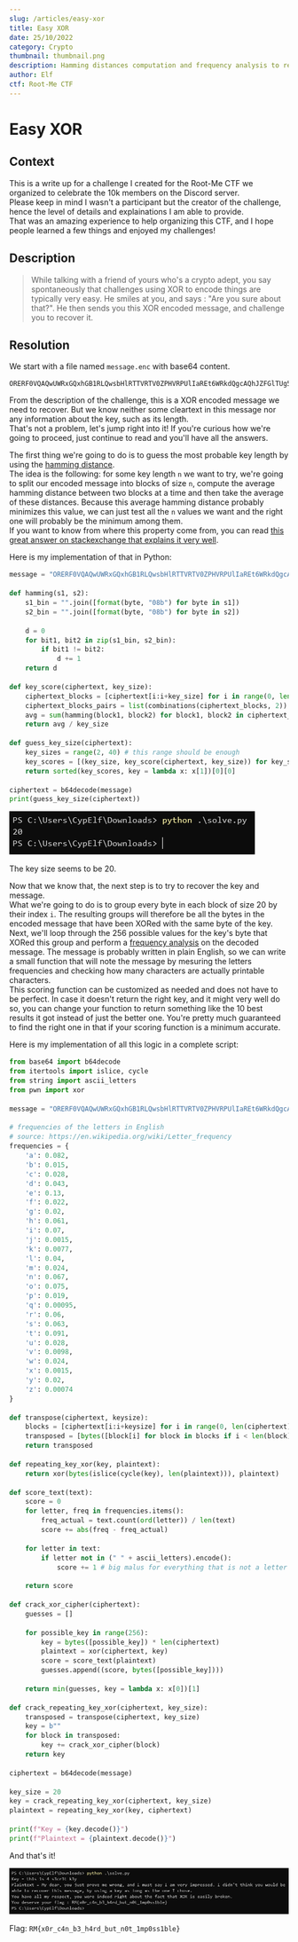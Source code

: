 ```yaml
---
slug: /articles/easy-xor
title: Easy XOR
date: 25/10/2022
category: Crypto
thumbnail: thumbnail.png
description: Hamming distances computation and frequency analysis to recover an unknown XOR encoded message
author: Elf
ctf: Root-Me CTF
---
```


# Easy XOR

## Context

This is a write up for a challenge I created for the Root-Me CTF we organized to celebrate the 10k members on the Discord server. \
Please keep in mind I wasn't a participant but the creator of the challenge, hence the level of details and explainations I am able to provide. \
That was an amazing experience to help organizing this CTF, and I hope people learned a few things and enjoyed my challenges!

## Description

> While talking with a friend of yours who's a crypto adept, you say spontaneously that challenges using XOR to encode things are typically very easy. He smiles at you, and says : "Are you sure about that?". He then sends you this XOR encoded message, and challenge you to recover it.

## Resolution

We start with a file named `message.enc` with base64 content.

```
ORERF0VQAQwUWRxGQxhGB1RLQwsbHlRTTVRTV0ZPHVRPUlIaREt6WRkdQgcAQhJZFGlTUg5SRRFSEhMQGRhDFlNCFkQaADoTBxtXGgcfEw0cAV8YAEgcVRRXHEYPFhMWRUtSGxgNEQdPEQFFV08FVhFSRxxJGBMUERtCEkdUXwBWWVNGEBtdEwAKExIRERESUxEfT1pHU1IQUkccRUtcFxFIeFNDWRxTUQ55agwHExxBHVZZFQRdU01IU1JRUwNWAAYfVFkERlkDDUMWAFgdRFFFFxMRG1QcVEtSGxsdRVNUWRYAUkEQR0MGWxVUS2s2JkhYAABUElNdTAoTAQBcH0UFHXMtB0RTRFQARUZWFhMaHUYGAA1fGBNIC1NyfAhYBFIsUFccbBYTNFtNBgxuEVVFLE4EVCwCDgIDB1NaURURFQ==
```

From the description of the challenge, this is a XOR encoded message we need to recover. But we know neither some cleartext in this message nor any information about the key, such as its length. \
That's not a problem, let's jump right into it! If you're curious how we're going to proceed, just continue to read and you'll have all the answers.

The first thing we're going to do is to guess the most probable key length by using the [hamming distance](https://en.wikipedia.org/wiki/Hamming_distance). \
The idea is the following: for some key length `n` we want to try, we're going to split our encoded message into blocks of size `n`, compute the average hamming distance between two blocks at a time and then take the average of these distances. Because this average hamming distance probably minimizes this value, we can just test all the `n` values we want and the right one will probably be the minimum among them. \
If you want to know from where this property come from, you can read [this great answer on stackexchange that explains it very well](https://crypto.stackexchange.com/a/8118).

Here is my implementation of that in Python:

```python
message = "ORERF0VQAQwUWRxGQxhGB1RLQwsbHlRTTVRTV0ZPHVRPUlIaREt6WRkdQgcAQhJZFGlTUg5SRRFSEhMQGRhDFlNCFkQaADoTBxtXGgcfEw0cAV8YAEgcVRRXHEYPFhMWRUtSGxgNEQdPEQFFV08FVhFSRxxJGBMUERtCEkdUXwBWWVNGEBtdEwAKExIRERESUxEfT1pHU1IQUkccRUtcFxFIeFNDWRxTUQ55agwHExxBHVZZFQRdU01IU1JRUwNWAAYfVFkERlkDDUMWAFgdRFFFFxMRG1QcVEtSGxsdRVNUWRYAUkEQR0MGWxVUS2s2JkhYAABUElNdTAoTAQBcH0UFHXMtB0RTRFQARUZWFhMaHUYGAA1fGBNIC1NyfAhYBFIsUFccbBYTNFtNBgxuEVVFLE4EVCwCDgIDB1NaURURFQ=="

def hamming(s1, s2):
    s1_bin = "".join([format(byte, "08b") for byte in s1])
    s2_bin = "".join([format(byte, "08b") for byte in s2])

    d = 0
    for bit1, bit2 in zip(s1_bin, s2_bin):
        if bit1 != bit2:
            d += 1
    return d

def key_score(ciphertext, key_size):
    ciphertext_blocks = [ciphertext[i:i+key_size] for i in range(0, len(ciphertext), key_size)]
    ciphertext_blocks_pairs = list(combinations(ciphertext_blocks, 2))
    avg = sum(hamming(block1, block2) for block1, block2 in ciphertext_blocks_pairs) / len(ciphertext_blocks_pairs)
    return avg / key_size

def guess_key_size(ciphertext):
    key_sizes = range(2, 40) # this range should be enough 
    key_scores = [(key_size, key_score(ciphertext, key_size)) for key_size in key_sizes]
    return sorted(key_scores, key = lambda x: x[1])[0][0]

ciphertext = b64decode(message)
print(guess_key_size(ciphertext))
```

![](key_size.png)

The key size seems to be 20.

Now that we know that, the next step is to try to recover the key and message. \
What we're going to do is to group every byte in each block of size 20 by their index `i`. The resulting groups will therefore be all the bytes in the encoded message that have been XORed with the same byte of the key. \
Next, we'll loop through the 256 possible values for the key's byte that XORed this group and perform a [frequency analysis](https://en.wikipedia.org/wiki/Frequency_analysis) on the decoded message. The message is probably written in plain English, so we can write a small function that will note the message by mesuring the letters frequencies and checking how many characters are actually printable characters. \
This scoring function can be customized as needed and does not have to be perfect. In case it doesn't return the right key, and it might very well do so, you can change your function to return something like the 10 best results it got instead of just the better one. You're pretty much guaranteed to find the right one in that if your scoring function is a minimum accurate.

Here is my implementation of all this logic in a complete script:

```python
from base64 import b64decode
from itertools import islice, cycle
from string import ascii_letters
from pwn import xor

message = "ORERF0VQAQwUWRxGQxhGB1RLQwsbHlRTTVRTV0ZPHVRPUlIaREt6WRkdQgcAQhJZFGlTUg5SRRFSEhMQGRhDFlNCFkQaADoTBxtXGgcfEw0cAV8YAEgcVRRXHEYPFhMWRUtSGxgNEQdPEQFFV08FVhFSRxxJGBMUERtCEkdUXwBWWVNGEBtdEwAKExIRERESUxEfT1pHU1IQUkccRUtcFxFIeFNDWRxTUQ55agwHExxBHVZZFQRdU01IU1JRUwNWAAYfVFkERlkDDUMWAFgdRFFFFxMRG1QcVEtSGxsdRVNUWRYAUkEQR0MGWxVUS2s2JkhYAABUElNdTAoTAQBcH0UFHXMtB0RTRFQARUZWFhMaHUYGAA1fGBNIC1NyfAhYBFIsUFccbBYTNFtNBgxuEVVFLE4EVCwCDgIDB1NaURURFQ=="

# frequencies of the letters in English
# source: https://en.wikipedia.org/wiki/Letter_frequency
frequencies = {
    'a': 0.082,
    'b': 0.015,
    'c': 0.028,
    'd': 0.043,
    'e': 0.13,
    'f': 0.022,
    'g': 0.02,
    'h': 0.061,
    'i': 0.07,
    'j': 0.0015,
    'k': 0.0077,
    'l': 0.04,
    'm': 0.024,
    'n': 0.067,
    'o': 0.075,
    'p': 0.019,
    'q': 0.00095,
    'r': 0.06,
    's': 0.063,
    't': 0.091,
    'u': 0.028,
    'v': 0.0098,
    'w': 0.024,
    'x': 0.0015,
    'y': 0.02,
    'z': 0.00074
}

def transpose(ciphertext, keysize):
    blocks = [ciphertext[i:i+keysize] for i in range(0, len(ciphertext), keysize)]
    transposed = [bytes([block[i] for block in blocks if i < len(block)]) for i in range(keysize)] # transpose the blocks into other blocks of each nth bit of the blocks. this means each block will be all the character xored by once single byte of the key, so we can do statistics on the block to guess the right key byte that was the most probably used
    return transposed

def repeating_key_xor(key, plaintext):
    return xor(bytes(islice(cycle(key), len(plaintext))), plaintext)

def score_text(text):
    score = 0
    for letter, freq in frequencies.items():
        freq_actual = text.count(ord(letter)) / len(text)
        score += abs(freq - freq_actual)
    
    for letter in text:
        if letter not in (" " + ascii_letters).encode():
            score += 1 # big malus for everything that is not a letter or a space, because the text is probably containing almost only these characters

    return score

def crack_xor_cipher(ciphertext):
    guesses = []

    for possible_key in range(256):
        key = bytes([possible_key]) * len(ciphertext)
        plaintext = xor(ciphertext, key)
        score = score_text(plaintext)
        guesses.append((score, bytes([possible_key])))
    
    return min(guesses, key = lambda x: x[0])[1]

def crack_repeating_key_xor(ciphertext, key_size):
    transposed = transpose(ciphertext, key_size)
    key = b""
    for block in transposed:
        key += crack_xor_cipher(block)
    return key

ciphertext = b64decode(message)

key_size = 20
key = crack_repeating_key_xor(ciphertext, key_size)
plaintext = repeating_key_xor(key, ciphertext)

print(f"Key = {key.decode()}")
print(f"Plaintext = {plaintext.decode()}")
```

And that's it!

![](flag.png)

Flag: `RM{x0r_c4n_b3_h4rd_but_n0t_1mp0ss1ble}`